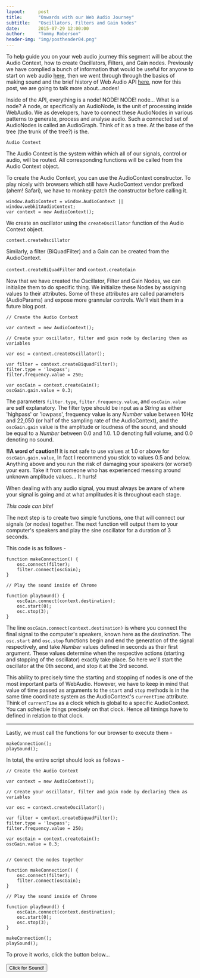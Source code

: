 ```yaml
---
layout:     post
title:      "Onwards with our Web Audio Journey"
subtitle:   "Oscillators, Filters and Gain Nodes"
date:       2015-07-29 12:00:00
author:     "Tommy Roberson"
header-img: "img/postheader04.png"
---
```


To help guide you on your web audio journey this segment will be about the Audio Context, how to create Oscillators, Filters, and Gain nodes. Previously we have complied a bunch of information that would be useful for anyone to start on web audio
[here](http://sonoport.github.io/2015/06/08/learning-web-audio-api/), then we went through through the basics of making sound and the brief history of Web Audio API [here](http://sonoport.github.io/2015/07/06/more-on-web-audio-api/), now for this post, we are going to talk more about...nodes!

Inside of the API, everything is a node! NODE! NODE! node... What is a node? A node, or specifically an AudioNode, is the unit of processing inside WebAudio. We as developers, have to connect these AudioNodes in various patterns to generate, process and analyse audio. Such a connected set of AudioNodes is called an AudioGraph. Think of it as a tree. At the base of the tree (the trunk of the tree?) is the.

`Audio Context`

The Audio Context is the system within which all of our signals, control or audio, will be routed. All corresponding functions will be called from the Audio Context object.

To create the Audio Context, you can use the AudioContext constructor. To play nicely with browsers which still have AudioContext vendor prefixed (ahem! Safari), we have to monkey-patch the constructor before calling it.

```
window.AudioContext = window.AudioContext || window.webkitAudioContext;
var context = new AudioContext();
```

We create an oscillator using the `createOscillator` function of the Audio Context object.

`context.createOscillator`

Similarly, a filter (BiQuadFilter) and a Gain can be created from the AudioContext.

`context.createBiQuadFilter` and `context.createGain`

Now that we have created the Oscillator, Filter and Gain Nodes, we can initialize them to do specific thing. We initialize these Nodes by assigning values to their attributes. Some of these attributes are called parameters (AudioParams) and expose more grannular controls. We'll visit them in a future blog post.

```
// Create the Audio Context

var context = new AudioContext();

// Create your oscillator, filter and gain node by declaring them as variables

var osc = context.createOscillator();

var filter = context.createBiquadFilter();
filter.type = 'lowpass';
filter.frequency.value = 250;

var oscGain = context.createGain();
oscGain.gain.value = 0.3;
```

The parameters `filter.type`, `filter.frequency.value`, and `oscGain.value` are self explanatory. The filter type should be input as a _String_ as either 'highpass' or 'lowpass', frequency value is any _Number_ value between 10Hz and 22,050 (or half of the sampling rate of the AudioContext), and the `oscGain.gain` value is the amplitude or loudness of the sound, and should be equal to a _Number_ between 0.0 and 1.0. 1.0 denoting full volume, and 0.0 denoting no sound.

__!!A word of caution!!__ It is not safe to use values at 1.0 or above for `oscGain.gain.value`, In fact I recommend you stick to values 0.5 and below. Anything above and you run the risk of damaging your speakers (or worse!) your ears. Take it from someone who has experienced messing around unknown amplitude values... It hurts!

When dealing with any audio signal, you must always be aware of where your signal is going and at what amplitudes it is throughout each stage.

_This code can bite!_

The next step is to create two simple functions, one that will connect our signals (or nodes) together. The next function will output them to your computer's speakers and play the sine oscillator for a duration of 3 seconds.

This code is as follows -

```
function makeConnection() {
    osc.connect(filter);
    filter.connect(oscGain);
}

// Play the sound inside of Chrome

function playSound() {
    oscGain.connect(context.destination);
    osc.start(0);
    osc.stop(3);
}

```

The line `oscGain.connect(context.destination)` is where you connect the final signal to the computer's speakers, known here as the _destination_. The `osc.start` and `osc.stop` functions begin and end the generation of the signal respectively, and take _Number_ values defined in seconds as their first argument. These values determine when the respective actions (starting and stopping of the oscillator) exactly take place. So here we'll start the oscillator at the 0th second, and stop it at the 3rd second.

This ability to precisely time the starting and stopping of nodes is one of the most important parts of WebAudio. However, we have to keep in mind that value of time passed as arguments to the `start` and `stop` methods is in the same time coordinate system as the AudioContext's `currentTime` attribute. Think of `currentTime` as a clock which is global to a specific AudioContext. You can schedule things precisely on that clock. Hence all timings have to defined in relation to that clock.

---

Lastly, we must call the functions for our browser to execute them -

```
makeConnection();
playSound();
```

In total, the entire script should look as follows -

```
// Create the Audio Context

var context = new AudioContext();

// Create your oscillator, filter and gain node by declaring them as variables

var osc = context.createOscillator();

var filter = context.createBiquadFilter();
filter.type = 'lowpass';
filter.frequency.value = 250;

var oscGain = context.createGain();
oscGain.value = 0.3;


// Connect the nodes together

function makeConnection() {
    osc.connect(filter);
    filter.connect(oscGain);
}

// Play the sound inside of Chrome

function playSound() {
    oscGain.connect(context.destination);
    osc.start(0);
    osc.stop(3);
}

makeConnection();
playSound();
```

To prove it works, click the button below...
<br>
<br>
<button type="button" id="myButton" class="btn btn-success btn-lg">Click for Sound!</button>

<!-- Scripts & Styles -->

<script language="javascript" type="text/javascript" src="js/button-sound.js"></script>

<!-- <link rel="stylesheet" type="text/css" href="style.css"> -->